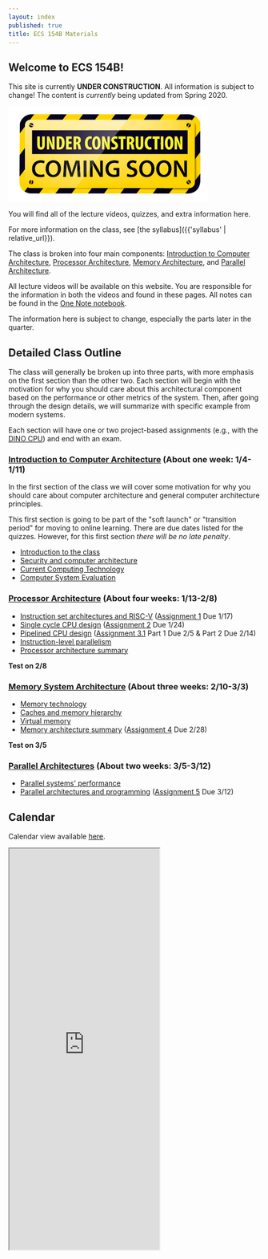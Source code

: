 ```yaml
---
layout: index
published: true
title: ECS 154B Materials
---
```


## Welcome to ECS 154B!

This site is currently **UNDER CONSTRUCTION**.
All information is subject to change!
The content is *currently* being updated from Spring 2020.

![Under construction](/img/under-construction.png)

You will find all of the lecture videos, quizzes, and extra information here.

For more information on the class, see [the syllabus]({{'syllabus' | relative_url}}).

The class is broken into four main components: [Introduction to Computer Architecture](intro/index.md), [Processor Architecture](processor/index.md), [Memory Architecture](memory/index.md), and [Parallel Architecture](parallel/index.md).

All lecture videos will be available on this website.
You are responsible for the information in both the videos and found in these pages.
All notes can be found in the [One Note notebook](https://ucdavis365-my.sharepoint.com/:o:/g/personal/jlowepower_ucdavis_edu/EpvsyzTRfnpJoN8rUDnWDSIBTdZenG15a-gExSwGLLJliw?e=rcteh2).

The information here is subject to change, especially the parts later in the quarter.

## Detailed Class Outline

The class will generally be broken up into three parts, with more emphasis on the first section than the other two.
Each section will begin with the motivation for why you should care about this architectural component based on the performance or other metrics of the system.
Then, after going through the design details, we will summarize with specific example from modern systems.

Each section will have one or two project-based assignments (e.g., with the [DINO CPU](https://github.com/jlpteaching/dinocpu-wq21)) and end with an exam.

### [Introduction to Computer Architecture](intro/index.md) (About one week: 1/4-1/11)

In the first section of the class we will cover some motivation for why you should care about computer architecture and general computer architecture principles.

This first section is going to be part of the "soft launch" or "transition period" for moving to online learning.
There are due dates listed for the quizzes.
However, for this first section *there will be no late penalty*.

* [Introduction to the class](intro/intro.md)
* [Security and computer architecture](intro/security.md)
* [Current Computing Technology](intro/technology.md)
* [Computer System Evaluation](intro/evaluation.md)

### [Processor Architecture](processor/index.md) (About four weeks: 1/13-2/8)

* [Instruction set architectures and RISC-V](processor/isa.md) ([Assignment 1](https://jlpteaching.github.io/dinocpu/assignments/assignment-1.html) Due 1/17)
* [Single cycle CPU design](processor/single-cycle.md) ([Assignment 2](https://jlpteaching.github.io/dinocpu/assignments/assignment-2.html) Due 1/24)
* [Pipelined CPU design](processor/pipelined.md) ([Assignment 3.1](https://jlpteaching.github.io/dinocpu/assignments/assignment-3.html) Part 1 Due 2/5 & Part 2 Due 2/14)
* [Instruction-level parallelism](processor/ilp.md)
* [Processor architecture summary](processor/summary.md)

**Test on 2/8**

### [Memory System Architecture](memory/index.md) (About three weeks: 2/10-3/3)

* [Memory technology](memory/technology.md)
* [Caches and memory hierarchy](memory/caches.md)
* [Virtual memory](memory/virtual.md)
* [Memory architecture summary](memory/summary.md) ([Assignment 4](https://jlpteaching.github.io/dinocpu/assignments/assignment-4.html) Due 2/28)

**Test on 3/5**

### [Parallel Architectures](parallel/index.md) (About two weeks: 3/5-3/12)

* [Parallel systems' performance](parallel/performance.md)
* [Parallel architectures and programming](parallel/architectures.md) ([Assignment 5](https://jlpteaching.github.io/dinocpu/assignments/assignment-5.html) Due 3/12)

## Calendar

Calendar view available [here](https://trello.com/b/BEmhWelG/ecs-154b-wq2021/calendar).

<iframe class="trello" src="https://trello.com/b/BEmhWelG.html" height="800"></iframe>
